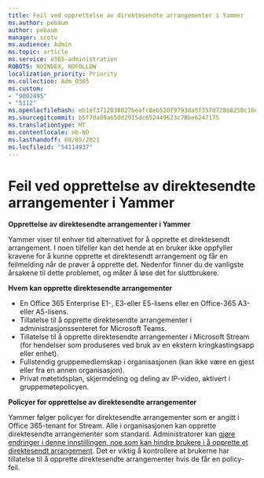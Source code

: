 ```yaml
---
title: Feil ved opprettelse av direktesendte arrangementer i Yammer
ms.author: pebaum
author: pebaum
manager: scotv
ms.audience: Admin
ms.topic: article
ms.service: o365-administration
ROBOTS: NOINDEX, NOFOLLOW
localization_priority: Priority
ms.collection: Adm_O365
ms.custom:
- "9002495"
- "5112"
ms.openlocfilehash: eb1ef3712038827beafc8eb520f9793da5f357d728e8250c16d88a99b8b5fe20
ms.sourcegitcommit: b5f7da89a650d2915dc652449623c78be6247175
ms.translationtype: MT
ms.contentlocale: nb-NO
ms.lasthandoff: 08/05/2021
ms.locfileid: "54114937"
---
```

# <a name="live-events-in-yammer-creation-errors"></a>Feil ved opprettelse av direktesendte arrangementer i Yammer

**Opprettelse av direktesendte arrangementer i Yammer**

Yammer viser til enhver tid alternativet for å opprette et direktesendt arrangement. I noen tilfeller kan det hende at en bruker ikke oppfyller kravene for å kunne opprette et direktesendt arrangement og får en feilmelding når de prøver å opprette det. Nedenfor finner du de vanligste årsakene til dette problemet, og måter å løse det for sluttbrukere.

**Hvem kan opprette direktesendte arrangementer**
- En Office 365 Enterprise E1-, E3-eller E5-lisens eller en Office-365 A3-eller A5-lisens.
- Tillatelse til å opprette direktesendte arrangementer i administrasjonssenteret for Microsoft Teams.
- Tillatelse til å opprette direktesendte arrangementer i Microsoft Stream (for hendelser som produseres ved bruk av en ekstern kringkastingsapp eller enhet).
- Fullstendig gruppemedlemskap i organisasjonen (kan ikke være en gjest eller fra en annen organisasjon).
- Privat møtetidsplan, skjermdeling og deling av IP-video, aktivert i gruppemøtepolicyen.

**Policyer for opprettelse av direktesendte arrangementer**

Yammer følger policyer for direktesendte arrangementer som er angitt i Office 365-tenant for Stream. Alle i organisasjonen kan opprette direktesendte arrangementer som standard. Administratorer kan [gjøre endringer i denne innstillingen, noe som kan hindre brukere i å opprette et direktesendt arrangement](https://docs.microsoft.com/stream/live-event-administration#enabling-and-restricting-users-to-creating). Det er viktig å kontrollere at brukerne har tillatelse til å opprette direktesendte arrangementer hvis de får en policy-feil.
